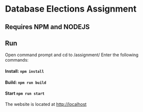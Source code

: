 # Database Elections Assignment

## Requires NPM and NODEJS

## Run

Open command prompt and cd to /assignment/
Enter the following commands:

#### Install: ```npm install```

#### Build: ```npm run build```

#### Start ```npm run start```

The website is located at [http://localhost](http://localhost)